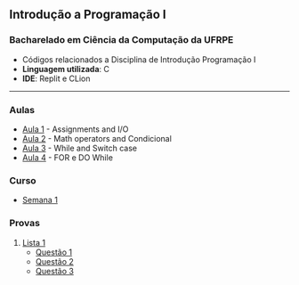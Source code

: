## Introdução a Programação I 
### Bacharelado em Ciência da Computação da UFRPE

- Códigos relacionados a Disciplina de Introdução Programação I
- **Linguagem utilizada**: C
- **IDE**: Replit e CLion

---
### Aulas

- [Aula 1](DC/Aula_1.c) - Assignments and I/O
- [Aula 2](DC/Aula_2.c) - Math operators and Condicional
- [Aula 3](DC/Aula_3.c) - While and Switch case
- [Aula 4](DC/Aula_4.c) - FOR e DO While

### Curso

- [Semana 1](Classroom/Semana_1.c)

### Provas

1. [Lista 1](Lista_1)
     - [Questão 1](Lista_1/Q_1.c)
     - [Questão 2](Lista_1/Q_2.c)
     - [Questão 3](Lista_1/Q_3.c)
